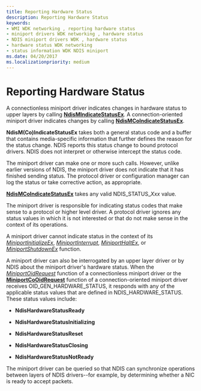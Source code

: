 ```yaml
---
title: Reporting Hardware Status
description: Reporting Hardware Status
keywords:
- WMI WDK networking , reporting hardware status
- miniport drivers WDK networking , hardware status
- NDIS miniport drivers WDK , hardware status
- hardware status WDK networking
- status information WDK NDIS miniport
ms.date: 04/20/2017
ms.localizationpriority: medium
---
```


# Reporting Hardware Status





A connectionless miniport driver indicates changes in hardware status to upper layers by calling [**NdisMIndicateStatusEx**](/windows-hardware/drivers/ddi/ndis/nf-ndis-ndismindicatestatusex). A connection-oriented miniport driver indicates changes by calling [**NdisMCoIndicateStatusEx**](/windows-hardware/drivers/ddi/ndis/nf-ndis-ndismcoindicatestatusex).

**NdisM(Co)IndicateStatusEx** takes both a general status code and a buffer that contains media-specific information that further defines the reason for the status change. NDIS reports this status change to bound protocol drivers. NDIS does not interpret or otherwise intercept the status code.

The miniport driver can make one or more such calls. However, unlike earlier versions of NDIS, the miniport driver does not indicate that it has finished sending status. The protocol driver or configuration manager can log the status or take corrective action, as appropriate.

[**NdisMCoIndicateStatusEx**](/windows-hardware/drivers/ddi/ndis/nf-ndis-ndismcoindicatestatusex) takes any valid NDIS\_STATUS\_*Xxx* value.

The miniport driver is responsible for indicating status codes that make sense to a protocol or higher level driver. A protocol driver ignores any status values in which it is not interested or that do not make sense in the context of its operations.

A miniport driver cannot indicate status in the context of its [*MiniportInitializeEx*](/windows-hardware/drivers/ddi/ndis/nc-ndis-miniport_initialize), [*MiniportInterrupt*](/windows-hardware/drivers/ddi/ndis/nc-ndis-miniport_isr), [*MiniportHaltEx*](/windows-hardware/drivers/ddi/ndis/nc-ndis-miniport_halt), or [*MiniportShutdownEx*](/windows-hardware/drivers/ddi/ndis/nc-ndis-miniport_shutdown) function.

A miniport driver can also be interrogated by an upper layer driver or by NDIS about the miniport driver's hardware status. When the [*MiniportOidRequest*](/windows-hardware/drivers/ddi/ndis/nc-ndis-miniport_oid_request) function of a connectionless miniport driver or the [**MiniportCoOidRequest**](/windows-hardware/drivers/ddi/ndis/nc-ndis-miniport_co_oid_request) function of a connection-oriented miniport driver receives OID\_GEN\_HARDWARE\_STATUS, it responds with any of the applicable status values that are defined in NDIS\_HARDWARE\_STATUS. These status values include:

-   **NdisHardwareStatusReady**

-   **NdisHardwareStatusInitializing**

-   **NdisHardwareStatusReset**

-   **NdisHardwareStatusClosing**

-   **NdisHardwareStatusNotReady**

The miniport driver can be queried so that NDIS can synchronize operations between layers of NDIS drivers--for example, by determining whether a NIC is ready to accept packets.

 

